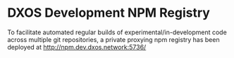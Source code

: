 # DXOS Development NPM Registry

To facilitate automated regular builds of experimental/in-development code across multiple git repositories, a private proxying npm registry has been deployed at http://npm.dev.dxos.network:5736/
